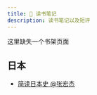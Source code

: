 ```yaml
---
title: 📕 读书笔记
description: 读书笔记以及短评
---
```


这里缺失一个书架页面

## 日本

* [简读日本史 @张宏杰](/books/_isbn-9787553815268)
